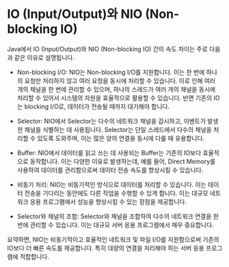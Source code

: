 # IO (Input/Output)와 NIO (Non-blocking IO)

Java에서 IO (Input/Output)와 NIO (Non-blocking IO) 간의 속도 차이는 주로 다음과 같은 이유로 설명됩니다.

- Non-blocking I/O: NIO는 Non-blocking I/O를 지원합니다. 이는 한 번에 하나의 요청만 처리하지 않고 여러 요청을 동시에 처리할 수 있습니다. 이로 인해 여러 개의 채널을 한 번에 관리할 수 있으며, 하나의 스레드가 여러 개의 채널을 동시에 처리할 수 있어서 시스템의 자원을 효율적으로 활용할 수 있습니다. 반면 기존의 IO는 blocking I/O로, 데이터가 전송될 때까지 대기해야 합니다.

- Selector: NIO에서 Selector는 다수의 네트워크 채널을 감시하고, 이벤트가 발생한 채널을 식별하는 데 사용됩니다. Selector는 단일 스레드에서 다수의 채널을 처리할 수 있도록 도와주며, 이는 많은 양의 연결을 동시에 다룰 때 유용합니다.

- Buffer: NIO에서 데이터를 읽고 쓰는 데 사용되는 Buffer는 기존의 IO보다 효율적으로 동작합니다. 이는 다양한 이유로 발생하는데, 예를 들어, Direct Memory를 사용하여 데이터를 관리함으로써 데이터 전송 속도를 향상시킬 수 있습니다.

- 비동기 처리: NIO는 비동기적인 방식으로 데이터를 처리할 수 있습니다. 이는 데이터 전송을 기다리는 동안에도 다른 작업을 수행할 수 있게 합니다. 이는 대규모 네트워크 응용 프로그램에서 성능을 향상시킬 수 있는 장점을 제공합니다.

- Selector와 채널의 조합: Selector와 채널을 조합하여 다수의 네트워크 연결을 한 번에 관리할 수 있습니다. 이는 대규모 서버 응용 프로그램에서 매우 중요합니다.

요약하면, NIO는 비동기적이고 효율적인 네트워크 및 파일 I/O를 지원함으로써 기존의 IO보다 더 빠른 속도를 제공합니다. 특히 대량의 연결을 처리해야 하는 서버 응용 프로그램에 적합합니다.